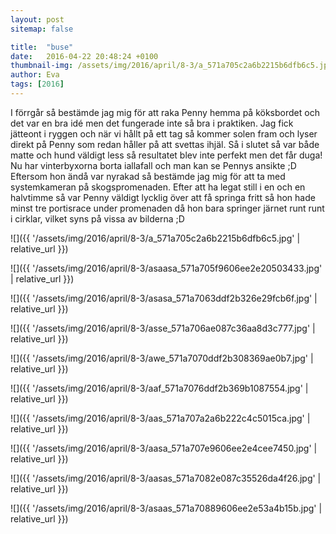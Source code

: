 ```yaml
---
layout: post
sitemap: false

title:  "buse"
date:   2016-04-22 20:48:24 +0100
thumbnail-img: /assets/img/2016/april/8-3/a_571a705c2a6b2215b6dfb6c5.jpg
author: Eva
tags: [2016]
---
```


I förrgår så bestämde jag mig för att raka Penny hemma på köksbordet och det var en bra idé men det fungerade inte så bra i praktiken. Jag fick jätteont i ryggen och när vi hållt på ett tag så kommer solen fram och lyser direkt på Penny som redan håller på att svettas ihjäl. Så i slutet så var både matte och hund väldigt less så resultatet blev inte perfekt men det får duga! Nu har vinterbyxorna borta iallafall och man kan se Pennys ansikte ;D Eftersom hon ändå var nyrakad så bestämde jag mig för att ta med systemkameran på skogspromenaden. Efter att ha legat still i en och en halvtimme så var Penny väldigt lycklig över att få springa fritt så hon hade minst tre portisrace under promenaden då hon bara springer järnet runt runt i cirklar, vilket syns på vissa av bilderna ;D

![]({{ '/assets/img/2016/april/8-3/a_571a705c2a6b2215b6dfb6c5.jpg'  | relative_url }})

![]({{ '/assets/img/2016/april/8-3/asaasa_571a705f9606ee2e20503433.jpg'  | relative_url }})

![]({{ '/assets/img/2016/april/8-3/asasa_571a7063ddf2b326e29fcb6f.jpg'  | relative_url }})

![]({{ '/assets/img/2016/april/8-3/asse_571a706ae087c36aa8d3c777.jpg'  | relative_url }})

![]({{ '/assets/img/2016/april/8-3/awe_571a7070ddf2b308369ae0b7.jpg'  | relative_url }})

![]({{ '/assets/img/2016/april/8-3/aaf_571a7076ddf2b369b1087554.jpg'  | relative_url }})

![]({{ '/assets/img/2016/april/8-3/aas_571a707a2a6b222c4c5015ca.jpg'  | relative_url }})

![]({{ '/assets/img/2016/april/8-3/aasa_571a707e9606ee2e4cee7450.jpg'  | relative_url }})

![]({{ '/assets/img/2016/april/8-3/aasas_571a7082e087c35526da4f26.jpg'  | relative_url }})

![]({{ '/assets/img/2016/april/8-3/asaas_571a70889606ee2e53a4b15b.jpg'  | relative_url }})

